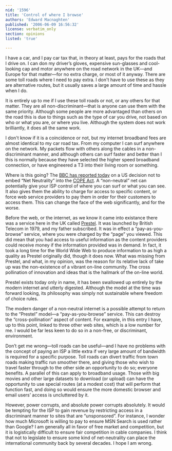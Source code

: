 ```yaml
---
nid: '1596'
title: 'Control of where I browse'
authors: 'Edward Macnaghten'
published: '2006-06-09 16:56:32'
license: verbatim_only
section: opinions
listed: 'true'

---
```

I have a car, and I pay car tax that, in theory at least, pays for the roads that I drive on. I can don my driver’s gloves, expensive sun-glasses and cool-looking cap and motor anywhere on the road network in the UK—and Europe for that matter—for no extra charge, or most of it anyway. There are some toll roads where I need to pay extra. I don't have to use these as they are alternative routes, but it usually saves a large amount of time and hassle when I do.


<!--break-->


It is entirely up to me if I use these toll roads or not, or any others for that matter. They are all non-discriminant—that is anyone can use them with the same priority. Although some people are more advantaged than others on the road this is due to things such as the type of car you drive, not based on who or what you are, or where you live. Although the system does not work brilliantly, it does all the same work.

I don't know if it is a coincidence or not, but my internet broadband fees are almost identical to my car road tax. From my computer I can surf anywhere on the network. My packets flow with others along the cables in a non-discriminant manner, and although others can surf faster and better than I this is normally because they have selected the higher speed broadband connection, or have engineered a T3 into their living room or something.

Where is this going? The [BBC has reported today](http://news.bbc.co.uk/1/hi/technology/5063072.stm) on a US decision not to embed “Net Neutrality” into the [COPE Act](http://thomas.loc.gov/cgi-bin/query/z?c109:H.R.5252:). A “non-neutral” net can potentially give your ISP control of where you can surf or what you can see. It also gives them the ability to charge for access to specific content, or force web service providers to pay them in order for their customers to access them. This can change the face of the web significantly, and for the worse.

Before the web, or the internet, as we know it came into existance there was a service here in the UK called [Prestel](http://en.wikipedia.org/wiki/Prestel). It was launched by British Telecom in 1979, and my father subscribed. It was in effect a “pay-as-you-browse” service, where you were charged by the “page” you viewed. This did mean that you had access to useful information as the content providers could receive money if the information provided was in demand. In fact, it took a long time for the World Wide Web to produce information to as high a quality as Prestel originally did, though it does now. What was missing from Prestel, and what, in my opinion, was the reason for its relative lack of take up was the non-existence of a vibrant on-line community. The cross pollination of innovation and ideas that is the hallmark of the on-line world.

Prestel exists today only in name, it has been swallowed up entirely by the modern internet and utterly digested. Although the model at the time was forward looking, its philosophy was simply not sustainable where freedom of choice rules.

The modern danger of a non-neutral internet is a possible attempt to return to the “Prestel” model—a “pay-as-you-browse” service. This can destroy the “cross-pollination” aspect of content. For example, in this entry I have, up to this point, linked to three other web sites, which is a low number for me. I would be far less keen to do so in a non-free, or discriminant, environment.

Don’t get me wrong—toll roads can be useful—and I have no problems with the concept of paying an ISP a little extra if very large amount of bandwidth is required for a specific purpose. Toll roads can divert traffic from town roads making traffic run smoother there, and giving those who wish to travel faster through to the other side an opportunity to do so; everyone benefits. A parallel of this can apply to broadband usage. Those with big movies and other large datasets to download (or upload) can have the opportunity to use special routes (at a modest cost) that will perform that function fast, and doing so would ensure the more domestic browser and email users’ access is uncluttered by it.

However, power corrupts, and absolute power corrupts absolutely. It would be tempting for the ISP to gain revenue by restricting access in a discriminant manner to sites that are “unsponsored”. For instance, I wonder how much Microsoft is willing to pay to ensure MSN Search is used rather than Google? I am generally all in favor of free market and competition, but it is logistically difficult to ensure fair competition in cable companies. I think that not to legislate to ensure some kind of net-neutrality can place the international community back by several decades. I hope I am wrong.

